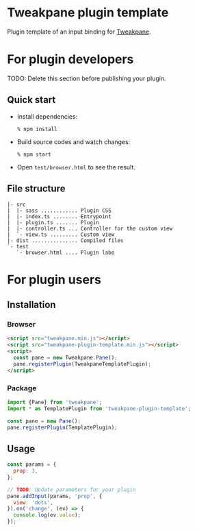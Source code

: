 # Tweakpane plugin template
Plugin template of an input binding for [Tweakpane][tweakpane].


# For plugin developers
TODO: Delete this section before publishing your plugin.


## Quick start
- Install dependencies:
  ```
  % npm install
  ```
- Build source codes and watch changes:
  ```
  % npm start
  ```
- Open `test/browser.html` to see the result.


## File structure
```
|- src
|  |- sass ............ Plugin CSS
|  |- index.ts ........ Entrypoint
|  |- plugin.ts ....... Plugin
|  |- controller.ts ... Controller for the custom view
|  `- view.ts ......... Custom view
|- dist ............... Compiled files
`- test
   `- browser.html .... Plugin labo
```


# For plugin users


## Installation


### Browser
```html
<script src="tweakpane.min.js"></script>
<script src="tweakpane-plugin-template.min.js"></script>
<script>
  const pane = new Tweakpane.Pane();
  pane.registerPlugin(TweakpaneTemplatePlugin);
</script>
```


### Package
```js
import {Pane} from 'tweakpane';
import * as TemplatePlugin from 'tweakpane-plugin-template';

const pane = new Pane();
pane.registerPlugin(TemplatePlugin);
```


## Usage
```js
const params = {
  prop: 3,
};

// TODO: Update parameters for your plugin
pane.addInput(params, 'prop', {
  view: 'dots',
}).on('change', (ev) => {
  console.log(ev.value);
});
```


[tweakpane]: https://github.com/cocopon/tweakpane/
